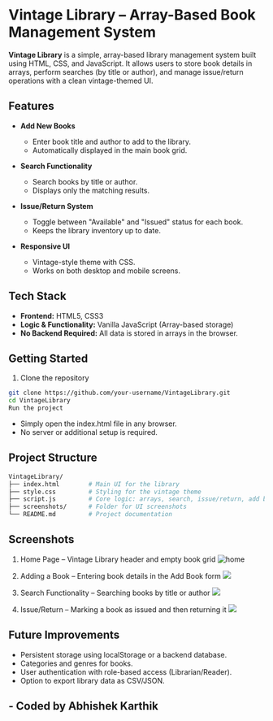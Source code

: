 # Vintage Library – Array-Based Book Management System

**Vintage Library** is a simple, array-based library management system built using HTML, CSS, and JavaScript. It allows users to store book details in arrays, perform searches (by title or author), and manage issue/return operations with a clean vintage-themed UI.

## Features

- **Add New Books**
  - Enter book title and author to add to the library.
  - Automatically displayed in the main book grid.

- **Search Functionality**
  - Search books by title or author.
  - Displays only the matching results.

- **Issue/Return System**
  - Toggle between "Available" and "Issued" status for each book.
  - Keeps the library inventory up to date.

- **Responsive UI**
  - Vintage-style theme with CSS.
  - Works on both desktop and mobile screens.

## Tech Stack

- **Frontend:** HTML5, CSS3
- **Logic & Functionality:** Vanilla JavaScript (Array-based storage)
- **No Backend Required:** All data is stored in arrays in the browser.

## Getting Started

1. Clone the repository
```bash
git clone https://github.com/your-username/VintageLibrary.git
cd VintageLibrary
Run the project
```
- Simply open the index.html file in any browser.
- No server or additional setup is required.

## Project Structure
```bash
VintageLibrary/
├── index.html        # Main UI for the library
├── style.css         # Styling for the vintage theme
├── script.js         # Core logic: arrays, search, issue/return, add book
├── screenshots/      # Folder for UI screenshots
└── README.md         # Project documentation
```

## Screenshots

1. Home Page – Vintage Library header and empty book grid
![home](screenshots/home.png)

2. Adding a Book – Entering book details in the Add Book form
![](screenshots/add.png)

3. Search Functionality – Searching books by title or author
![](screenshots/search.png)

4. Issue/Return – Marking a book as issued and then returning it
![](screenshots/issue.png)


## Future Improvements

- Persistent storage using localStorage or a backend database.
- Categories and genres for books.
- User authentication with role-based access (Librarian/Reader).
- Option to export library data as CSV/JSON.

##
## - Coded by Abhishek Karthik